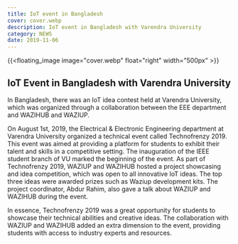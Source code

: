 ```yaml
---
title: IoT event in Bangladesh
cover: cover.webp
description: IoT event in Bangladesh with Varendra University
category: NEWS
date: 2019-11-06
---
```


<!-- ![image](cover.webp) -->
{{<floating_image image="cover.webp" float="right" width="500px" >}}

## IoT Event in Bangladesh with Varendra University

In Bangladesh, there was an IoT idea contest held at Varendra University, which was organized through a collaboration between the EEE department and WAZIHUB and WAZIUP.

On August 1st, 2019, the Electrical & Electronic Engineering department at Varendra University organized a technical event called Technofrenzy 2019. This event was aimed at providing a platform for students to exhibit their talent and skills in a competitive setting. The inauguration of the IEEE student branch of VU marked the beginning of the event.
As part of Technofrenzy 2019, WAZIUP and WAZIHUB hosted a project showcasing and idea competition, which was open to all innovative IoT ideas. The top three ideas were awarded prizes such as Waziup development kits. The project coordinator, Abdur Rahim, also gave a talk about WAZIUP and WAZIHUB during the event.

In essence, Technofrenzy 2019 was a great opportunity for students to showcase their technical abilities and creative ideas. The collaboration with WAZIUP and WAZIHUB added an extra dimension to the event, providing students with access to industry experts and resources.
